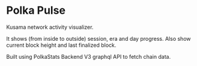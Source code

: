# Polka Pulse

Kusama network activity visualizer.

It shows (from inside to outside) session, era and day progress. Also show current block height and last finalized block.

Built using PolkaStats Backend V3 graphql API to fetch chain data.
